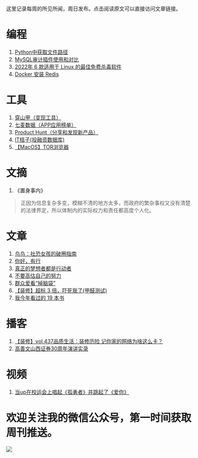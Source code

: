 这里记录每周的所见所闻，周日发布。点击阅读原文可以直接访问文章链接。

# 编程
1. [Python中获取文件路径](https://blog.csdn.net/YPFeime/article/details/89072336)
2. [MySQL审计插件使用和对比](https://cloud.tencent.com/developer/article/1069235)
3. [2022年 6 款适用于 Linux 的最佳免费杀毒软件](https://cloud.tencent.com/developer/article/1973707)
4. [Docker 安装 Redis](https://www.runoob.com/docker/docker-install-redis.html)

# 工具
1. [穿山甲（变现工具）](https://www.csjplatform.com/)
2. [七麦数据（APP应用榜单）](https://www.qimai.cn)
3. [Product Hunt（分享和发现新产品）](https://www.producthunt.com/)
4. [IT桔子(投融资数据库)](https://www.itjuzi.com/)
5. [【MacOS】TOR浏览器](https://www.torproject.org/thank-you/)

# 文摘
1. 《置身事内》
> 正因为信息复杂多变，模糊不清的地方太多，而政府的繁杂事权又没有清楚的法律界定，所以体制内的实际权力和责任都高度个人化。

# 文章
1. [鸟鸟：社恐女孩的破圈指南](https://mp.weixin.qq.com/s/SS6zV_YZLD358YDqUH9o9g)
2. [你好，有行](https://mp.weixin.qq.com/s/UIkJ-kkk25uJnBNNuZ26Gw)
3. [真正的梦想者都是行动者](https://mp.weixin.qq.com/s/rKdOcXzdMC6sRAR7y7H_zA)
4. [不要高估自己的努力](https://mp.weixin.qq.com/s/7NzZ8oBP8Gjc5Ap-200FEQ)
5. [群众爱看“掉脑袋”](https://mp.weixin.qq.com/s/uEahVpZkfeQPZDj5zq-1rA)
6. [【装修】超标 3 倍，吓死我了(甲醛测试)](https://mp.weixin.qq.com/s/Ekg-IHWHNgrk2GU1G9MsQQ)
7. [我今年看过的 19 本书](https://mp.weixin.qq.com/s/IFmtwzgzpHAAcusdFW5BcQ)

# 播客
1. [【装修】vol.437品质生活：装修历险
记你家的网络为啥这么卡？](https://www.xiaoyuzhoufm.com/episode/637e4e2e1ddccfad5e399121)
2. [高善文山西证券30周年演讲实录](https://allears.xyz/explore/filter/高善文)


# 视频
1. [当up在校运会上唱起《孤勇者》并跳起了《爱你》](https://www.bilibili.com/video/BV1id4y1r7fm/?-Arouter=story&is_story_h5=false&p=1&share_from=ugc&share_medium=iphone&share_plat=ios&share_session_id=A3F8D5ED-CE5A-4E31-BA9A-260ED7F46CC5&share_source=WEIXIN&share_tag=s_i&timestamp=1669169358&unique_k=ycPLzH1)

# 欢迎关注我的微信公众号，第一时间获取周刊推送。
![](https://files.catbox.moe/s0g0p6.png)